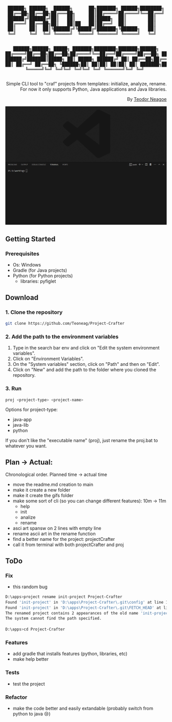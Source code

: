 <div align="center">
<pre>
██████╗ ██████╗  ██████╗      ██╗███████╗ ██████╗████████╗
██╔══██╗██╔══██╗██╔═══██╗     ██║██╔════╝██╔════╝╚══██╔══╝
██████╔╝██████╔╝██║   ██║     ██║█████╗  ██║        ██║   
██╔═══╝ ██╔══██╗██║   ██║██   ██║██╔══╝  ██║        ██║   
██║     ██║  ██║╚██████╔╝╚█████╔╝███████╗╚██████╗   ██║   
╚═╝     ╚═╝  ╚═╝ ╚═════╝  ╚════╝ ╚══════╝ ╚═════╝   ╚═╝   
                                                          
 ██████╗██████╗  █████╗ ███████╗████████╗███████╗██████╗ 
██╔════╝██╔══██╗██╔══██╗██╔════╝╚══██╔══╝██╔════╝██╔══██╗
██║     ██████╔╝███████║█████╗     ██║   █████╗  ██████╔╝
██║     ██╔══██╗██╔══██║██╔══╝     ██║   ██╔══╝  ██╔══██╗
╚██████╗██║  ██║██║  ██║██║        ██║   ███████╗██║  ██║
 ╚═════╝╚═╝  ╚═╝╚═╝  ╚═╝╚═╝        ╚═╝   ╚══════╝╚═╝  ╚═╝
</pre>
<div align="right">

Simple CLI tool to "craf" projects from templates: initialize, analyze, rename.
For now it only supports Python, Java applications and Java libraries.

By [Teodor Neagoe](https://github.com/Teoneag)

</div>
<img src="gifs/Project-Crafter Preview.gif" alt="Project-Crafter"/>
</div>

## Getting Started

### Prerequisites

- Os: Windows
- Gradle (for Java projects)
- Python (for Python projects)
  - libraries: pyfiglet

## Download

### 1. Clone the repository

```bash
git clone https://github.com/Teoneag/Project-Crafter
```

### 2. Add the path to the environment variables

1. Type in the search bar env and click on "Edit the system environment variables".
2. Click on "Environment Variables".
3. On the "System variables" section, click on "Path" and then on "Edit".
4. Click on "New" and add the path to the folder where you cloned the repository.

### 3. Run
```bash
proj <project-type> <project-name>
```
Options for project-type:
- java-app
- java-lib
- python

If you don't like the "executable name" (proj), just rename the proj.bat to whatever you want.
## Plan -> Actual: 

Chronological order. Planned time -> actual time
- move the readme.md creation to main
- make it create a new folder
- make it create the gifs folder
- make some sort of cli (so you can change different features): 10m -> 11m
  - help
  - init <type> <name>
  - analize
  - rename <oldName> <newName>
- asci art spansw on 2 lines with empty line
- rename ascii art in the rename function
- find a better name for the project: projectCrafter
- call it from terminal with both projectCrafter and proj

## ToDo

### Fix

- this random bug
```bash
D:\apps>project rename init-project Project-Crafter
Found 'init-project' in 'D:\apps\Project-Crafter\.git\config' at line 182.
Found 'init-project' in 'D:\apps\Project-Crafter\.git\FETCH_HEAD' at line 86.
The renamed project contains 2 appearances of the old name 'init-project'.
The system cannot find the path specified.

D:\apps>cd Project-Crafter
```
### Features

- add gradle that installs features (python, libraries, etc)
- make help better

### Tests

- test the project

### Refactor

- make the code better and easily extandable (probably switch from python to java 😢)